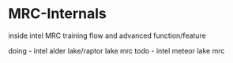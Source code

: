 # MRC-Internals
inside intel MRC training flow and advanced function/feature 

doing - intel alder lake/raptor lake mrc 
todo - intel meteor lake mrc
